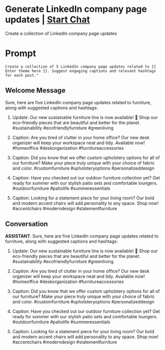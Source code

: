 

# Generate LinkedIn company page updates | [Start Chat](https://gptcall.net/chat.html?data=%7B%22contact%22%3A%7B%22id%22%3A%22QgI1d6__uJ6VkHctABaE4%22%2C%22flow%22%3Atrue%7D%7D)
Create a collection of LinkedIn company page updates

# Prompt

```
Create a collection of 5 LinkedIn company page updates related to {{ Enter theme here }}. Suggest engaging captions and relevant hashtags for each post."
```

## Welcome Message
Sure, here are five LinkedIn company page updates related to furniture, along with suggested captions and hashtags:



1. Update: Our new sustainable furniture line is now available! 🌿 Shop our eco-friendly pieces that are beautiful and better for the planet. #sustainability #ecofriendlyfurniture #greenliving



2. Caption: Are you tired of clutter in your home office? Our new desk organizer will keep your workspace neat and tidy. Available now! #homeoffice #deskorganization #furnitureaccessories



3. Caption: Did you know that we offer custom upholstery options for all of our furniture? Make your piece truly unique with your choice of fabric and color. #customfurniture #upholsteryoptions #personalizeddesign



4. Caption: Have you checked out our outdoor furniture collection yet? Get ready for summer with our stylish patio sets and comfortable loungers. #outdoorfurniture #patiolife #summeressentials



5. Caption: Looking for a statement piece for your living room? Our bold and modern accent chairs will add personality to any space. Shop now! #accentchairs #moderndesign #statementfurniture

## Conversation

**ASSISTANT**: Sure, here are five LinkedIn company page updates related to furniture, along with suggested captions and hashtags:



1. Update: Our new sustainable furniture line is now available! 🌿 Shop our eco-friendly pieces that are beautiful and better for the planet. #sustainability #ecofriendlyfurniture #greenliving



2. Caption: Are you tired of clutter in your home office? Our new desk organizer will keep your workspace neat and tidy. Available now! #homeoffice #deskorganization #furnitureaccessories



3. Caption: Did you know that we offer custom upholstery options for all of our furniture? Make your piece truly unique with your choice of fabric and color. #customfurniture #upholsteryoptions #personalizeddesign



4. Caption: Have you checked out our outdoor furniture collection yet? Get ready for summer with our stylish patio sets and comfortable loungers. #outdoorfurniture #patiolife #summeressentials



5. Caption: Looking for a statement piece for your living room? Our bold and modern accent chairs will add personality to any space. Shop now! #accentchairs #moderndesign #statementfurniture


